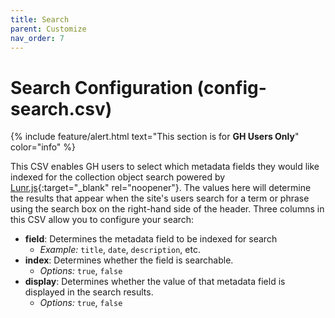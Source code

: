 ```yaml
---
title: Search
parent: Customize
nav_order: 7
---
```


# Search Configuration (config-search.csv)

{% include feature/alert.html text="This section is for **GH Users Only**" color="info" %}

This CSV enables GH users to select which metadata fields they would like indexed for the collection object search powered by [Lunr.js](https://lunrjs.com/){:target="_blank" rel="noopener"}. 
The values here will determine the results that appear when the site's users search for a term or phrase using the search box on the right-hand side of the header. 
Three columns in this CSV allow you to configure your search:

- **field**: Determines the metadata field to be indexed for search
    - *Example:* `title`, `date`, `description`, etc.
- **index**: Determines whether the field is searchable. 
    - *Options:* `true`, `false`
- **display**: Determines whether the value of that metadata field is displayed in the search results.
    - *Options:* `true`, `false`
